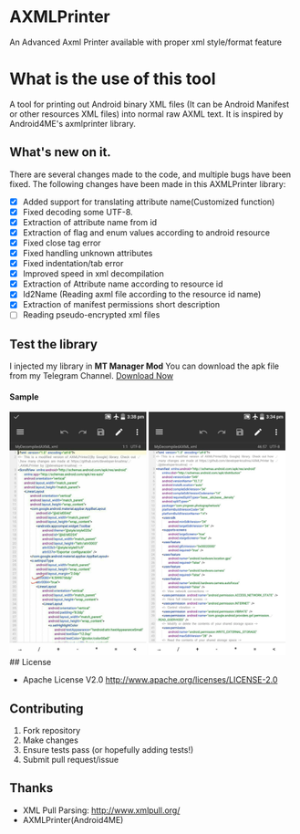 # AXMLPrinter
An Advanced Axml Printer available with proper xml style/format feature
# What is the use of this tool
A tool for printing out Android binary XML files (It can be Android Manifest or other resources XML files) into normal raw AXML text. It is inspired by Android4ME's axmlprinter library.

## What's new on it.
There are several changes made to the code, and multiple bugs have been fixed. The following changes have been made in this AXMLPrinter library:
- [x] Added support for translating attribute name(Customized function)
- [x] Fixed decoding some UTF-8.
- [x] Extraction of attribute name from id
- [x] Extraction of flag and enum values according to android resource
- [x] Fixed close tag error
- [x] Fixed handling unknown attributes
- [x] Fixed indentation/tab error
- [x] Improved speed in xml decompilation
- [x] Extraction of Attribute name according to resource id
- [x] Id2Name (Reading axml file according to the resource id name)
- [x] Extraction of manifest permissions short description
- [ ] Reading pseudo-encrypted xml files

## Test the library
I injected my library in **MT Manager Mod** You can download the apk file from my Telegram Channel. [Download Now](https://t.me/Modder_Hub/906)
#### Sample
<img src="https://github.com/developer-krushna/AXMLPrinter/blob/main/IMG_20241223_122041_536.jpg" width="240" alt="Screenshot"/>
<img src="https://github.com/developer-krushna/AXMLPrinter/blob/main/IMG_20241223_122046_767.jpg" width="240" alt="Screenshot"/>
## License

+ Apache License V2.0 <http://www.apache.org/licenses/LICENSE-2.0>

## Contributing

1. Fork repository
2. Make changes
3. Ensure tests pass (or hopefully adding tests!)
4. Submit pull request/issue

## Thanks

+ XML Pull Parsing: <http://www.xmlpull.org/>
+ AXMLPrinter(Android4ME)
